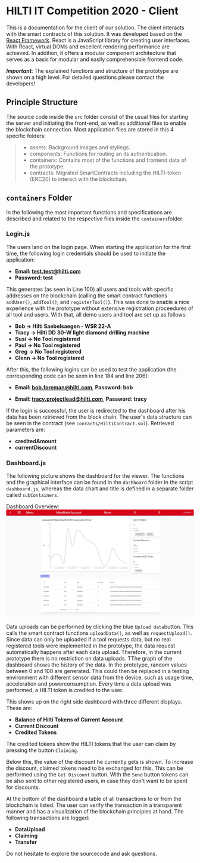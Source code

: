 # HILTI IT Competition 2020 - Client

This is a documentation for the client of our solution. The client interacts with the smart contracts of this solution.
It was developed based on the [React Framework](https://reactjs.org/). React is a JavaScript library for creating user interfaces. With React, virtual DOMs and excellent rendering performance are achieved. In addition, it offers a modular component architecture that serves as a basis for modular and easily comprehensible frontend code.

***Important***: The explained functions and structure of the prototype are shown on a high level. For detailed questions please contact the developers!

## Principle Structure
The source code inside the `src` folder consist of the usual files for starting the server and initiating the front-end, as well as additional files to enable the blockchain connection. Most application files are stored in this 4 specific folders: 
> * assets: Background images and stylings.
> * components: Functions for routing an its authentication.
> * containers: Contains most of the functions and frontend data of the prototype.
> * contracts: Migrated SmartContracts including the HILTI-token (ERC20) to interact with the blockchain.

## `containers` Folder

In the following the most important functions and specifications are described and related to the respective files inside the `containers`folder:

### Login.js
The users land on the login page. When starting the application for the first time, the following login credentials should be used to initiate the application:

* **Email: test.test@hilti.com**
* **Password: test**

This generates (as seen in Line 100) all users and tools with specific addresses on the blockchain (calling the smart contract functions `addUser()`, `addTool()`, and `registerTool()`). This was done to enable a nice experience with the prototype without extensive registration proceedures of all tool and users. With that, all demo users and tool are set up as follows:

* **Bob     ->      Hilti Saebelsaegen - WSR 22-A**
* **Tracy   ->      Hilti DD 30-W light diamond drilling machine**
* **Susi    ->      No Tool registered**
* **Paul    ->      No Tool registered**
* **Greg    ->      No Tool registered**
* **Glenn   ->      No Tool registered**

After this, the following logins can be used to test the application (the corresponding code can be seen in line 184 and line 206):

* **Email: bob.foreman@hilti.com**, **Password: bob**

* **Email: tracy.projectlead@hilti.com**, **Password: tracy**

If the login is successful, the user is redirected to the dashboard after his data has been retrieved from the block chain. The user's data structure can be seen in the contract (see `conracts/HiltiContract.sol`). Retrieved parameters are:

* **creditedAmount**
* **currentDiscount**

### Dashboard.js

The following picture shows the dashboard for the viewer. The functions and the graphical interface can be found in the `dashboard` folder in the script `dashboard.js`, whereas the data chart and title is defined in a separate folder called `subContainers`. 

Dashboard Overview: ![alt test](screenshots/Screenshot.jpg)

Data uploads can be performed by clicking the blue  `Upload data`button. This calls the smart contract functions `uploadData()`, as well as `requestUpload()`. Since data can only be uploaded if a tool requests data, but no real registered tools were implemented in the prototype, the data request automatically happens after each data upload. Therefore, in the current prototype there is no restriction on data uploads. TThe graph of the dashboard shows the history of the data. In the prototype, random values between 0 and 100 are generated. This could then be replaced in a testing environment with different sensor data from the device, such as usage time, acceleration and powerconsumption.  Every time a data upload was performed, a HILTI token is credited to the user.

This shows up on the right side dashboard with three different displays. These are: 

* **Balance of Hilti Tokens of Current Account**
* **Current Discount**
* **Credited Tokens**

The credited tokens show the HILTI tokens that the user can claim by pressing the button `Claiming`.

Below this, the value of the discount he currently gets is shown. To increase the discount, claimed tokens need to be exchanged for this. This can be performed using the `Get Discount` button. With the `Send` button tokens can be also sent to other registered users, in case they don't want to be spent for discounts.

At the bottom of the dashboard a table of all transactions to or from the blockchain is listed. The user can verify the transaction in a transparent manner and has a visualization of the blockchain principles at hand. The following transactions are logged:

* **DataUpload**
* **Claiming**
* **Transfer**

Do not hesitate to explore the sourcecode and ask questions.
